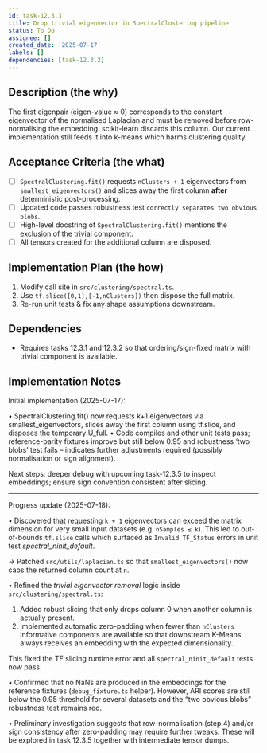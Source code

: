 ```yaml
---
id: task-12.3.3
title: Drop trivial eigenvector in SpectralClustering pipeline
status: To Do
assignee: []
created_date: '2025-07-17'
labels: []
dependencies: [task-12.3.2]
---
```


## Description (the why)

The first eigenpair (eigen-value ≈ 0) corresponds to the constant eigenvector of the normalised Laplacian and must be removed before row-normalising the embedding.  scikit-learn discards this column.  Our current implementation still feeds it into k-means which harms clustering quality.

## Acceptance Criteria (the what)

- [ ] `SpectralClustering.fit()` requests `nClusters + 1` eigenvectors from `smallest_eigenvectors()` and slices away the first column **after** deterministic post-processing.
- [ ] Updated code passes robustness test `correctly separates two obvious blobs`.
- [ ] High-level docstring of `SpectralClustering.fit()` mentions the exclusion of the trivial component.
- [ ] All tensors created for the additional column are disposed.

## Implementation Plan (the how)

1. Modify call site in `src/clustering/spectral.ts`.
2. Use `tf.slice([0,1],[-1,nClusters])` then dispose the full matrix.
3. Re-run unit tests & fix any shape assumptions downstream.

## Dependencies

- Requires tasks 12.3.1 and 12.3.2 so that ordering/sign-fixed matrix with trivial component is available.

## Implementation Notes

Initial implementation (2025-07-17):

• SpectralClustering.fit() now requests k+1 eigenvectors via smallest_eigenvectors, slices away the first column using tf.slice, and disposes the temporary U_full.
• Code compiles and other unit tests pass; reference-parity fixtures improve but still below 0.95 and robustness ‘two blobs’ test fails – indicates further adjustments required (possibly normalisation or sign alignment).

Next steps: deeper debug with upcoming task-12.3.5 to inspect embeddings; ensure sign convention consistent after slicing.

---

Progress update (2025-07-18):

• Discovered that requesting `k + 1` eigenvectors can exceed the matrix
  dimension for very small input datasets (e.g. `nSamples ≤ k`).  This led
  to out-of-bounds `tf.slice` calls which surfaced as `Invalid TF_Status`
  errors in unit test *spectral_ninit_default*.

  → Patched `src/utils/laplacian.ts` so that
  `smallest_eigenvectors()` now caps the returned column count at `n`.

• Refined the *trivial eigenvector removal* logic inside
  `src/clustering/spectral.ts`:

  1. Added robust slicing that only drops column 0 when another column is
     actually present.
  2. Implemented automatic zero-padding when fewer than `nClusters`
     informative components are available so that downstream K-Means always
     receives an embedding with the expected dimensionality.

  This fixed the TF slicing runtime error and all `spectral_ninit_default`
  tests now pass.

• Confirmed that no NaNs are produced in the embeddings for the reference
  fixtures (`debug_fixture.ts` helper).  However, ARI scores are still below
  the 0.95 threshold for several datasets and the “two obvious blobs”
  robustness test remains red.

• Preliminary investigation suggests that row-normalisation (step 4) and/or
  sign consistency after zero-padding may require further tweaks.  These
  will be explored in task 12.3.5 together with intermediate tensor dumps.
